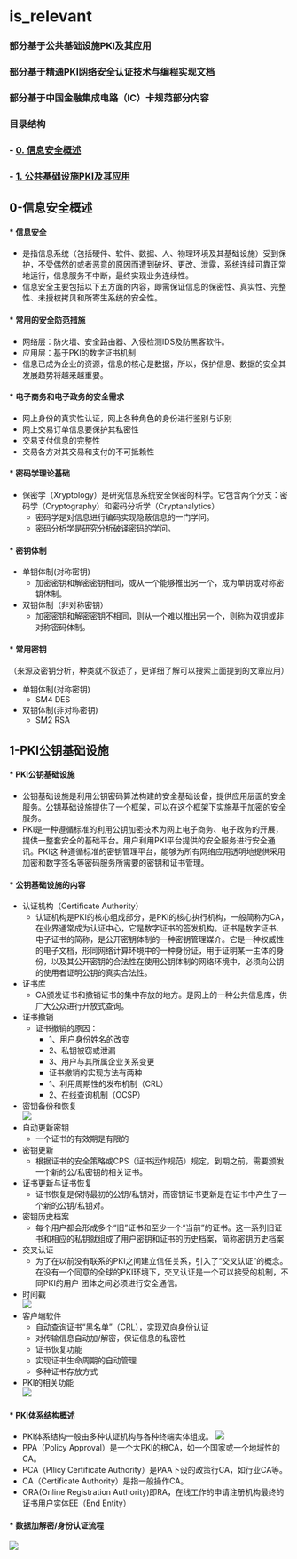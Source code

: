 # is_relevant
### 部分基于公共基础设施PKI及其应用
### 部分基于精通PKI网络安全认证技术与编程实现文档
### 部分基于中国金融集成电路（IC）卡规范部分内容


### 目录结构
### - [0. 信息安全概述](#0-信息安全概述)
### - [1. 公共基础设施PKI及其应用](#1-PKI公钥基础设施)




## 0-信息安全概述
#### * 信息安全
   * 是指信息系统（包括硬件、软件、数据、人、物理环境及其基础设施）受到保护，不受偶然的或者恶意的原因而遭到破坏、更改、泄露，系统连续可靠正常地运行，信息服务不中断，最终实现业务连续性。
* 信息安全主要包括以下五方面的内容，即需保证信息的保密性、真实性、完整性、未授权拷贝和所寄生系统的安全性。
#### * 常用的安全防范措施
  * 网络层：防火墙、安全路由器、入侵检测IDS及防黑客软件。
  * 应用层：基于PKI的数字证书机制
* 信息已成为企业的资源，信息的核心是数据，所以，保护信息、数据的安全其发展趋势将越来越重要。
#### * 电子商务和电子政务的安全需求
  * 网上身份的真实性认证，网上各种角色的身份进行鉴别与识别
  * 网上交易订单信息要保护其私密性
  * 交易支付信息的完整性
  * 交易各方对其交易和支付的不可抵赖性
#### * 密码学理论基础
  * 保密学（Xryptology）是研究信息系统安全保密的科学。它包含两个分支：密码学（Cryptography）和密码分析学（Cryptanalytics）
	   * 密码学是对信息进行编码实现隐蔽信息的一门学问。
	   * 密码分析学是研究分析破译密码的学问。
#### * 密钥体制
  * 单钥体制(对称密钥)
    * 加密密钥和解密密钥相同，或从一个能够推出另一个，成为单钥或对称密钥体制。
  * 双钥体制（非对称密钥）
    * 加密密钥和解密密钥不相同，则从一个难以推出另一个，则称为双钥或非对称密码体制。
#### * 常用密钥
（来源及密钥分析，种类就不叙述了，更详细了解可以搜索上面提到的文章应用）
  * 单钥体制(对称密钥)
    * SM4 DES 
  * 双钥体制(非对称密钥)
    * SM2 RSA

## 1-PKI公钥基础设施
#### * PKI公钥基础设施
  * 公钥基础设施是利用公钥密码算法构建的安全基础设备，提供应用层面的安全服务。公钥基础设施提供了一个框架，可以在这个框架下实施基于加密的安全服务。
  * PKI是一种遵循标准的利用公钥加密技术为网上电子商务、电子政务的开展，提供一整套安全的基础平台。用户利用PKI平台提供的安全服务进行安全通讯。PKI这
种遵循标准的密钥管理平台，能够为所有网络应用透明地提供采用加密和数字签名等密码服务所需要的密钥和证书管理。
#### * 公钥基础设施的内容
 * 认证机构（Certificate Authority）
   * 认证机构是PKI的核心组成部分，是PKI的核心执行机构，一般简称为CA，在业界通常成为认证中心，它是数字证书的签发机构。证书是数字证书、电子证书的简称，是公开密钥体制的一种密钥管理媒介。它是一种权威性的电子文档，形同网络计算环境中的一种身份证，用于证明某一主体的身份，以及其公开密钥的合法性在使用公钥体制的网络环境中，必须向公钥的使用者证明公钥的真实合法性。
 * 证书库
   * CA颁发证书和撤销证书的集中存放的地方。是网上的一种公共信息库，供广大公众进行开放式查询。
 * 证书撤销
   * 证书撤销的原因：
     * 1、用户身份姓名的改变
     * 2、私钥被窃或泄漏
     * 3、用户与其所属企业关系变更
     * 证书撤销的实现方法有两种
     * 1、利用周期性的发布机制（CRL）
     * 2、在线查询机制（OCSP）
 * 密钥备份和恢复</br>
 ![](https://rainron.github.io/JAVA-LINUX-IS/img/is/keybackuprecover.png)
 * 自动更新密钥
     * 一个证书的有效期是有限的
 * 密钥更新
     * 根据证书的安全策略或CPS（证书运作规范）规定，到期之前，需要颁发一个新的公/私密钥的相关证书。
 * 证书更新与证书恢复
     * 证书恢复是保持最初的公钥/私钥对，而密钥证书更新是在证书中产生了一个新的公钥/私钥对。
 * 密钥历史档案
   * 每个用户都会形成多个“旧”证书和至少一个“当前”的证书。这一系列旧证书和相应的私钥就组成了用户密钥和证书的历史档案，简称密钥历史档案
 * 交叉认证
   * 为了在以前没有联系的PKI之间建立信任关系，引入了“交叉认证”的概念。在没有一个同意的全球的PKI环境下，交叉认证是一个可以接受的机制，不同PKI的用户
团体之间必须进行安全通信。
 * 时间戳</br>
  ![](https://rainron.github.io/JAVA-LINUX-IS/img/is/timestamp.png)
 * 客户端软件
   * 自动查询证书“黑名单”（CRL），实现双向身份认证
   * 对传输信息自动加/解密，保证信息的私密性
   * 证书恢复功能
   * 实现证书生命周期的自动管理
   * 多种证书存放方式
* PKI的相关功能</br>
![](https://rainron.github.io/JAVA-LINUX-IS/img/is/pkiAPI.png)
#### * PKI体系结构概述
  * PKI体系结构一般由多种认证机构与各种终端实体组成。
![](https://rainron.github.io/JAVA-LINUX-IS/img/is/pkiSystem.png)
  * PPA（Policy Approval）是一个大PKI的根CA，如一个国家或一个地域性的CA。
  * PCA（Pllicy Certificate Authority）是PAA下设的政策行CA，如行业CA等。
  * CA（Certificate Authority）是指一般操作CA。
  * ORA(Online Registration Authority)即RA，在线工作的申请注册机构最终的证书用户实体EE（End Entity）









#### * 数据加解密/身份认证流程
![](https://rainron.github.io/JAVA-LINUX-IS/img/is/endeypt.png)




